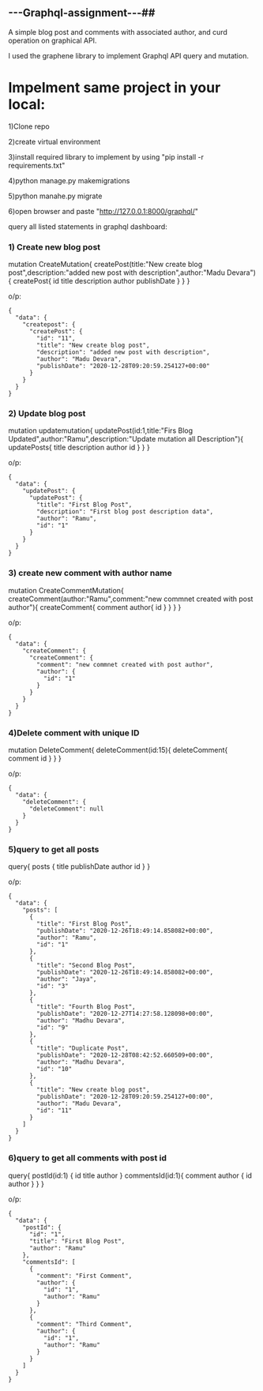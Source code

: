 ## ---Graphql-assignment---##

A simple blog post and comments with associated author, and curd operation on graphical API.

I used the graphene library to implement Graphql API query and mutation.


# Impelment same project in your local:


1)Clone repo


2)create virtual environment


3)install required library to implement by using "pip install -r requirements.txt"


4)python manage.py makemigrations


5)python manahe.py migrate


6)open browser and paste "http://127.0.0.1:8000/graphql/"


query all listed statements in graphql dashboard:


###  1) Create new blog post


 mutation CreateMutation{
  createPost(title:"New create blog post",description:"added new post with description",author:"Madu Devara"){
     createPost{
       id
       title
       description
       author
       publishDate
     }
   }
 }


o/p:

```
{
  "data": {
    "createpost": {
      "createPost": {
        "id": "11",
        "title": "New create blog post",
        "description": "added new post with description",
        "author": "Madu Devara",
        "publishDate": "2020-12-28T09:20:59.254127+00:00"
      }
    }
  }
}
```

###  2) Update blog post


 mutation updatemutation{
   updatePost(id:1,title:"Firs Blog Updated",author:"Ramu",description:"Update mutation all Description"){
     updatePosts{
       title
       description
       author
       id
     }
   }
 }


o/p:

```
{
  "data": {
    "updatePost": {
      "updatePost": {
        "title": "First Blog Post",
        "description": "First blog post description data",
        "author": "Ramu",
        "id": "1"
      }
    }
  }
}
```

###  3) create new  comment with author name 


 mutation CreateCommentMutation{
   createComment(author:"Ramu",comment:"new commnet created with post author"){
     createComment{
       comment
       author{
         id
       }
     }
     }
   }



o/p:

```
{
  "data": {
    "createComment": {
      "createComment": {
        "comment": "new commnet created with post author",
        "author": {
          "id": "1"
        }
      }
    }
  }
}
```


###  4)Delete comment with unique ID 


 mutation DeleteComment{
   deleteComment(id:15){
     deleteComment{
       comment
       id
     }
   }
   }


o/p:

```
{
  "data": {
    "deleteComment": {
      "deleteComment": null
    }
  }
}
```

###  5)query to get all posts


 query{
   posts {
     title
     publishDate
     author
     id
   }
 }


o/p:

```
{
  "data": {
    "posts": [
      {
        "title": "First Blog Post",
        "publishDate": "2020-12-26T18:49:14.858082+00:00",
        "author": "Ramu",
        "id": "1"
      },
      {
        "title": "Second Blog Post",
        "publishDate": "2020-12-26T18:49:14.858082+00:00",
        "author": "Jaya",
        "id": "3"
      },
      {
        "title": "Fourth Blog Post",
        "publishDate": "2020-12-27T14:27:58.128098+00:00",
        "author": "Madhu Devara",
        "id": "9"
      },
      {
        "title": "Duplicate Post",
        "publishDate": "2020-12-28T08:42:52.660509+00:00",
        "author": "Madhu Devara",
        "id": "10"
      },
      {
        "title": "New create blog post",
        "publishDate": "2020-12-28T09:20:59.254127+00:00",
        "author": "Madu Devara",
        "id": "11"
      }
    ]
  }
}
```

###  6)query to get all comments with post id


 query{
   postId(id:1) {
     id
     title
     author
   }
   commentsId(id:1){
     comment
     author {
       id
       author
     }
   }
 }

o/p:

```
{
  "data": {
    "postId": {
      "id": "1",
      "title": "First Blog Post",
      "author": "Ramu"
    },
    "commentsId": [
      {
        "comment": "First Comment",
        "author": {
          "id": "1",
          "author": "Ramu"
        }
      },
      {
        "comment": "Third Comment",
        "author": {
          "id": "1",
          "author": "Ramu"
        }
      }
    ]
  }
}
```